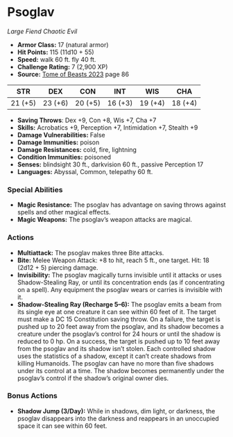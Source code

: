 # Psoglav

*Large* *Fiend* *Chaotic Evil*

- **Armor Class:** 17 (natural armor)
- **Hit Points:** 115 (11d10 + 55)
- **Speed:** walk 60 ft. fly 40 ft.
- **Challenge Rating:** 7 (2,900 XP)
- **Source:** [Tome of Beasts 2023](https://koboldpress.com/kpstore/product/tome-of-beasts-1-2023-edition/) page 86

| STR | DEX | CON | INT | WIS | CHA |
| --- | --- | --- | --- | --- | --- |
| 21 (+5) | 23 (+6) | 20 (+5) | 16 (+3) | 19 (+4) | 18 (+4) |

- **Saving Throws**: Dex +9, Con +8, Wis +7, Cha +7
- **Skills:** Acrobatics +9, Perception +7, Intimidation +7, Stealth +9
- **Damage Vulnerabilities:** False
- **Damage Immunities:** poison
- **Damage Resistances:** cold, fire, lightning
- **Condition Immunities:** poisoned
- **Senses:** blindsight 30 ft., darkvision 60 ft., passive Perception 17
- **Languages:** Abyssal, Common, telepathy 60 ft.

### Special Abilities

- **Magic Resistance:** The psoglav has advantage on saving throws against spells and other magical effects.
- **Magic Weapons:** The psoglav’s weapon attacks are magical.

### Actions

- **Multiattack:** The psoglav makes three Bite attacks.
- **Bite:** Melee Weapon Attack: +8 to hit, reach 5 ft., one target. Hit: 18 (2d12 + 5) piercing damage.
- **Invisibility:** The psoglav magically turns invisible until it attacks or uses Shadow-Stealing Ray, or until its concentration ends (as if concentrating on a spell). Any equipment the psoglav wears or carries is invisible with it.
- **Shadow-Stealing Ray (Recharge 5–6):** The psoglav emits a beam from its single eye at one creature it can see within 60 feet of it. The target must make a DC 15 Constitution saving throw. On a failure, the target is pushed up to 20 feet away from the psoglav, and its shadow becomes a creature under the psoglav’s control for 24 hours or until the shadow is reduced to 0 hp. On a success, the target is pushed up to 10 feet away from the psoglav and its shadow isn’t stolen. Each controlled shadow uses the statistics of a shadow, except it can’t create shadows from killing Humanoids. The psoglav can have no more than five shadows under its control at a time. The shadow becomes permanently under the psoglav’s control if the shadow’s original owner dies.

### Bonus Actions

- **Shadow Jump (3/Day):** While in shadows, dim light, or darkness, the psoglav disappears into the darkness and reappears in an unoccupied space it can see within 60 feet.
